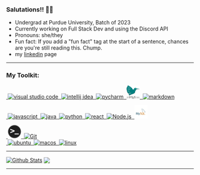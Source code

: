 ### Salutations!! 👋🏼

-  Undergrad at Purdue University, Batch of 2023
-  Currently working on Full Stack Dev and using the Discord API
-  Pronouns: she/they
-  Fun fact: If you add a "fun fact" tag at the start of a sentence, chances are you're still reading this. Chump.
- my [linkedin] page

---

### My Toolkit:

[<img>
<img alt="visual studio code" width="36px" src="https://img.icons8.com/fluent/240/000000/visual-studio-code-2019.png" />
</img>](https://code.visualstudio.com/)
[<img>
<img alt="intellij idea" width="36px" src="https://img.icons8.com/color/240/000000/intellij-idea.png" />
</img>](https://www.jetbrains.com/idea/)
[<img>
<img alt="pycharm" width="36px" src="https://img.icons8.com/color/240/000000/pycharm.png" />
</code>](https://www.jetbrains.com/pycharm/)
[<img>
<img alt="latex" width="36px" src="https://raw.githubusercontent.com/github/explore/80688e429a7d4ef2fca1e82350fe8e3517d3494d/topics/latex/latex.png">
</img>](https://www.latex-project.org/)
[<img>
<img alt="markdown" width="36px" src="https://img.icons8.com/ios-filled/100/000000/markdown.png">
</img>](https://www.markdownguide.org/)

[<img>
<img alt="javascript" width="36px" src="https://img.icons8.com/color/240/000000/javascript.png" />
</img>](https://developer.mozilla.org/en-US/docs/Web/JavaScript)
[<img>
<img alt="java" width="36px" src="https://img.icons8.com/color/240/000000/java-coffee-cup-logo.png">
</img>](https://docs.oracle.com/en/java/)
[<img>
<img alt="python" width="36px" src="https://img.icons8.com/color/240/000000/python.png">
</img>](https://www.python.org/)
[<img>
<img alt="react" width="36px" src="https://img.icons8.com/color/240/000000/react-native.png" />
</img>](https://reactjs.org/)
[<img>
<img alt="Node.js" width="36px" src="https://img.icons8.com/color/240/000000/nodejs.png">
</img>](https://nodejs.org/en/)
[<img>
<img alt="MySQL" width="36px" src="https://raw.githubusercontent.com/github/explore/80688e429a7d4ef2fca1e82350fe8e3517d3494d/topics/mysql/mysql.png">
</img>](https://dev.mysql.com/)

[<img>
<img alt="terminal" width="36px" src="https://raw.githubusercontent.com/github/explore/80688e429a7d4ef2fca1e82350fe8e3517d3494d/topics/terminal/terminal.png">
</img>](https://docs.microsoft.com/en-us/windows/terminal/)
[<img>
<img alt="Git" width="26px" src="https://img.icons8.com/color/240/000000/git.png">
</img>](https://git-scm.com/)
<br />
[<img>
<img alt="ubuntu" width="36px" src="https://img.icons8.com/color/96/000000/ubuntu--v1.png">
</img>](https://ubuntu.com/)
[<img>
<img alt="macos" width="36px" src="https://img.icons8.com/officel/160/000000/mac-logo.png">
</img>](https://developer.apple.com/macos/)
[<img>
<img alt="linux" width="36px" src="https://img.icons8.com/color/96/000000/linux.png">
</img>](https://www.kernel.org/)

---

<a href="https://github.com/Vishisht182">
<img align="center" alt="Github Stats" src="https://github-readme-stats.codestackr.vercel.app/api?username=Vishisht182&show_icons=true&hide_border=true&count_private=true&include_all_commits=true&theme=dracula" /></a>

<a href="https://github.com/Vishisht182">
  <img align="center" src="https://github-readme-stats.anuraghazra1.vercel.app/api/top-langs/?username=Vishisht182&layout=compact&theme=dracula" />
</a>

---

[linkedin]: https://www.linkedin.com/in/vishisht-jain-a0461519a/


